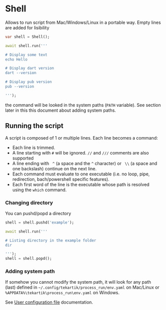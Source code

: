 # Shell

Allows to run script from Mac/Windows/Linux in a portable way. Empty lines are added for lisibility

```dart
var shell = Shell();

await shell.run('''

# Display some text
echo Hello

# Display dart version
dart --version

# Display pub version
pub --version

''');
```

the command will be looked in the system paths (`PATH` variable). See section later in this this document about
adding system paths.

## Running the script

A script is composed of 1 or multiple lines. Each line becomes a command:
- Each line is trimmed.
- A line starting with `#` will be ignored. `//` and `///` comments are also supported
- A line ending with ` ^` (a space and the `^` character) or ` \\` (a space and one backslash) continue on the next
    line.
- Each command must evaluate to one executable (i.e. no loop, pipe, redirection, bach/powershell specific features).
- Each first word of the line is the executable whose path is resolved using the `which` command. 

### Changing directory

You can pushd/popd a directory

```dart
shell = shell.pushd('example');

await shell.run('''

# Listing directory in the example folder
dir

''');
shell = shell.popd();
```

### Adding system path

If somehow you cannot modify the system path, it will look for any path (last) defined in
 `~/.config/tekartik/process_run/env.yaml` on Mac/Linux or `%APPDATA%\tekartik\process_run\env.yaml` on Windows.
 
 See [User configuration file](user_config.md) documentation.